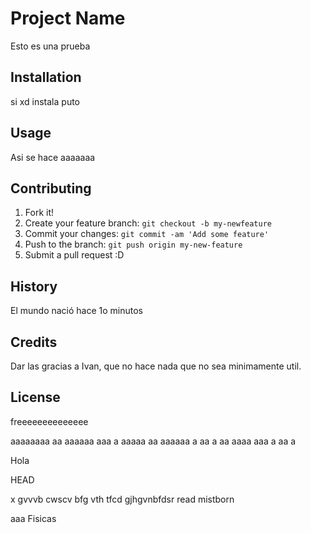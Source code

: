 # Project Name
Esto es una prueba
## Installation
si xd instala puto
## Usage
Asi se hace aaaaaaa
## Contributing
1. Fork it!
2. Create your feature branch: `git checkout -b my-newfeature`
3. Commit your changes: `git commit -am 'Add some feature'`
4. Push to the branch: `git push origin my-new-feature`
5. Submit a pull request :D
## History
El mundo nació hace 1o minutos
## Credits
Dar las gracias a Ivan, que no hace nada que no sea minimamente util.
## License
freeeeeeeeeeeeee 

aaaaaaaa aa aaaaaa aaa a aaaaa aa aaaaaa  a aa a aa aaaa aaa a aa a 

Hola

HEAD

x gvvvb cwscv bfg vth tfcd gjhgvnbfdsr read mistborn

aaa
 Fisicas
